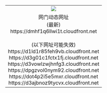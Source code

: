 ﻿<table>
  <tr></tr>
  <tr><td colspan=2 align=center><img src="https://dmhf1q6llwi1t.cloudfront.net/Up/oGate.jpg" /></td></tr>
  <tr><td colspan=2 align=center>网门动态网址<br/>(最新)
<br>https://dmhf1q6llwi1t.cloudfront.net
<br/><br/>(以下网址可能失效)
<br>https://d1ld1r85feh9vb.cloudfront.net
<br>https://d3g01c1fctx1fj.cloudfront.net
<br>https://d3vowlzwjhnfg3.cloudfront.net
<br>https://dpgzvol0nym92.cloudfront.net
<br>https://dot4p2i5e5mxr.cloudfront.net
<br>https://d3ajbnoz9tycvx.cloudfront.net
    </td>
  </tr>
</table>
